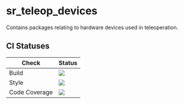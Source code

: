 # sr_teleop_devices

Contains packages relating to hardware devices used in teleoperation.

## CI Statuses

Check | Status
---|---
Build|[<img src="https://codebuild.eu-west-2.amazonaws.com/badges?uuid=eyJlbmNyeXB0ZWREYXRhIjoiMEloZzVkR3BUMDlXQWQrYzRVeVp1eDBmcVloV09iTVVOU2lHQmFvemY5Ri9zdXpXZmpqd0JIYTZ6ZGJCVXV5aFgrZzNMakZCbndyQVdFcWRMajNuKy9JPSIsIml2UGFyYW1ldGVyU3BlYyI6IjZXOEpLY2Z2a2R5SkpZK0MiLCJtYXRlcmlhbFNldFNlcmlhbCI6MX0%3D&branch=melodic-devel"/>](https://eu-west-2.console.aws.amazon.com/codesuite/codebuild/projects/auto_sr_teleop_devices_melodic-devel_install_check/)
Style|[<img src="https://codebuild.eu-west-2.amazonaws.com/badges?uuid=eyJlbmNyeXB0ZWREYXRhIjoiQkVxK3ZETjdGUFZqM3F4M0VFb0lrZzN5dXU3VktoSDRhSktRV1RKZlFSbVhFVmhUdVVKNzR6NzJOc09VVTErMy9wa1lzaEpWNWRoK0owVmRTalAzNE1VPSIsIml2UGFyYW1ldGVyU3BlYyI6Ilo5UWZkSFNQb09kdjBCVWgiLCJtYXRlcmlhbFNldFNlcmlhbCI6MX0%3D&branch=melodic-devel"/>](https://eu-west-2.console.aws.amazon.com/codesuite/codebuild/projects/auto_sr_teleop_devices_melodic-devel_style_check/)
Code Coverage|[<img src="https://codebuild.eu-west-2.amazonaws.com/badges?uuid=eyJlbmNyeXB0ZWREYXRhIjoiTS9FVmw0UTBBbmlnQUtZYWhKN1dBckZMUmhpUDUwdU9wSUdlSTYwTHRRWENKS2lDRlpLWUkydkgwNzRLRXVqaVVEc0VWRW9zMm1VbkxiNjl2M0gzVHM0PSIsIml2UGFyYW1ldGVyU3BlYyI6Im1aU3B6emtPdXJRcnVPZVEiLCJtYXRlcmlhbFNldFNlcmlhbCI6MX0%3D&branch=melodic-devel"/>](https://eu-west-2.console.aws.amazon.com/codesuite/codebuild/projects/auto_sr_teleop_devices_melodic-devel_code_coverage/)

